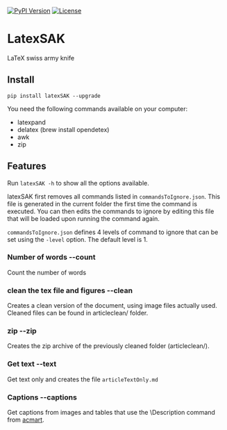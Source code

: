 [![PyPI Version](https://img.shields.io/pypi/v/latexSAK)](https://pypi.org/project/latexSAK/)
[![License](https://img.shields.io/github/license/casiez/latexSAK)](LICENSE)

# LatexSAK

LaTeX swiss army knife
## Install
```pip install latexSAK --upgrade```

You need the following commands available on your computer:
- latexpand
- delatex (brew install opendetex)
- awk
- zip 
## Features

Run ```latexSAK -h``` to show all the options available.

latexSAK first removes all commands listed in ```commandsToIgnore.json```. This file is generated in the current folder the first time the command is executed. You can then edits the commands to ignore by editing this file that will be loaded upon running the command again.

```commandsToIgnore.json``` defines 4 levels of command to ignore that can be set using the ```-level``` option. The default level is 1.
### Number of words --count
Count the number of words
### clean the tex file and figures --clean
Creates a clean version of the document, using image files actually used. Cleaned files can be found in articleclean/ folder.
### zip --zip
Creates the zip archive of the previously cleaned folder (articleclean/).
### Get text --text
Get text only and creates the file ```articleTextOnly.md```
### Captions --captions
Get captions from images and tables that use the \Description command from [acmart](https://www.ctan.org/pkg/acmart). 

